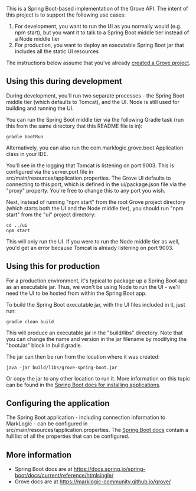 This is a Spring Boot-based implementation of the Grove API. The intent of this project is to support the following use 
cases:

1. For development, you want to run the UI as you normally would (e.g. npm start), but you want it to talk to a Spring 
Boot middle tier instead of a Node middle tier
1. For production, you want to deploy an executable Spring Boot jar that includes all the static UI resources

The instructions below assume that you've already [created a Grove project](https://marklogic-community.github.io/grove/guides/getting-started/).

## Using this during development

During development, you'll run two separate processes - the Spring Boot middle tier (which defaults to Tomcat), and 
the UI. Node is still used for building and running the UI. 

You can run the Spring Boot middle tier via the following Gradle task (run this from the same directory that this README
file is in):

    gradle bootRun

Alternatively, you can also run the com.marklogic.grove.boot.Application class in your IDE. 

You'll see in the logging that Tomcat is listening on port 9003. This is configured via the server.port file in 
src/main/resources/application.properties. The Grove UI defaults to connecting to this port, which is defined in the 
ui/package.json file via the "proxy" property. You're free to change this to any port you wish.

Next, instead of running "npm start" from the root Grove project directory (which starts both the UI and the Node 
middle tier), you should run "npm start" from the "ui" project directory:

    cd ../ui
    npm start
 
This will only run the UI. If you were to run the Node middle tier as well, you'd get an error because Tomcat is 
already listening on port 9003.

## Using this for production 

For a production environment, it's typical to package up a Spring Boot app as an executable jar. Thus, we won't be 
using Node to run the UI - we'll need the UI to be hosted from within the Spring Boot app. 

To build the Spring Boot executable jar, with the UI files included in it, just run:

    gradle clean build

This will produce an executable jar in the "build/libs" directory. Note that you can change the name and version in the 
jar filename by modifying the "bootJar" block in build.gradle.

The jar can then be run from the location where it was created:

    java -jar build/libs/grove-spring-boot.jar
    
Or copy the jar to any other location to run it. More information on this topic can be found in the 
[Spring Boot docs for installing applications](https://docs.spring.io/spring-boot/docs/current/reference/html/deployment-install.html).

## Configuring the application

The Spring Boot application - including connection information to MarkLogic - can be configured in 
src/main/resources/application.properties. The [Spring Boot docs](https://docs.spring.io/spring-boot/docs/current/reference/html/common-application-properties.html) 
contain a full list of all the properties that can be configured.

## More information

- Spring Boot docs are at https://docs.spring.io/spring-boot/docs/current/reference/htmlsingle/ 
- Grove docs are at https://marklogic-community.github.io/grove/ 
